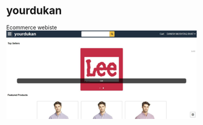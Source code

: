 # yourdukan
Ecommerce webiste
![This is an image](https://github.com/suredanish/yourdukan/blob/main/uploads/Capture.JPG)
